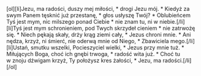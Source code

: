 [ol][li]Jezu, ma radości, duszy mej miłości, * drogi Jezu mój. * Kiedyż za swym Panem tęsknić już przestanę, * głos usłyszę Twój? * Oblubieńcem Tyś jest mym, nic milszego ponad Ciebie * nie znam tu, ni w niebie.[/li][li]Tyś jest mym schronieniem, pod Twych skrzydeł cieniem * nie zatrwożę się. * Niech pękają skały, drży krąg ziemi cały, * Jezus chroni mnie. * Ani nędza, krzyż, ni śmierć, nie oderwą mnie od Niego, * Zbawiciela mego.[/li][li]Ustań, smutku wszelki, Pocieszyciel wielki, * Jezus przy mnie tuż. * Miłujących Boga, choć ich gnębi trwoga, * radość wita już. * Choć tu w znoju dźwigam krzyż, Ty położysz kres żałości, * Jezu, ma radości.[/li][/ol]